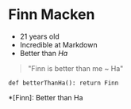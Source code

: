 # Finn Macken

- 21 years old
- Incredible at Markdown
- Better than *Ha*

> "Finn is better than me ~ Ha"

`def betterThanHa():
  return Finn`

*[Finn]: Better than Ha
